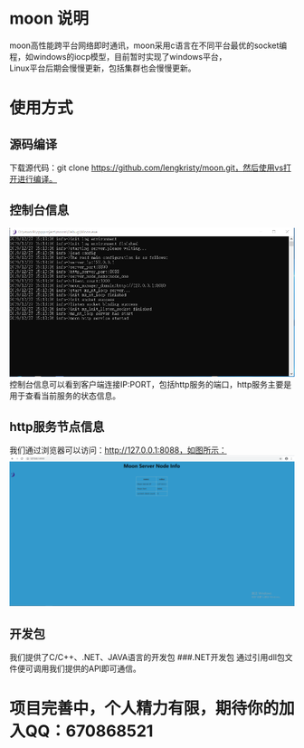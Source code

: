 # moon 说明
moon高性能跨平台网络即时通讯，moon采用c语言在不同平台最优的socket编程，如windows的iocp模型，目前暂时实现了windows平台，<br/>
Linux平台后期会慢慢更新，包括集群也会慢慢更新。
# 使用方式
## 源码编译
下载源代码：git clone https://github.com/lengkristy/moon.git，然后使用vs打开进行编译。
## 控制台信息
![RUNOOB 图标](document/images/moon_server.png)
控制台信息可以看到客户端连接IP:PORT，包括http服务的端口，http服务主要是用于查看当前服务的状态信息。
## http服务节点信息
我们通过浏览器可以访问：http://127.0.0.1:8088，如图所示：<br/>
![RUNOOB 图标](document/images/moon_http_server.png)
## 开发包
我们提供了C/C++、.NET、JAVA语言的开发包
###.NET开发包
通过引用dll包文件便可调用我们提供的API即可通信。

# 项目完善中，个人精力有限，期待你的加入QQ：670868521